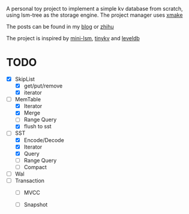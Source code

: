 A personal toy project to implement a simple kv database from scratch, using lsm-tree as the storage engine. The project manager uses [xmake](https://xmake.io/)

The posts can be found in my [blog](https://tonixwd.github.io/categories/%E9%A1%B9%E7%9B%AE/) or [zhihu](https://www.zhihu.com/column/c_1867534978344161280)

The project is inspired by [mini-lsm](https://github.com/skyzh/mini-lsm), [tinykv](https://github.com/talent-plan/tinykv) and [leveldb](https://github.com/google/leveldb)

# TODO
- [x] SkipList
  - [x] get/put/remove
  - [x] iterator
- [ ] MemTable
  - [x] Iterator
  - [x] Merge
  - [ ] Range Query
  - [x] flush to sst
- [ ] SST
  - [x] Encode/Decode
  - [x] Iterator
  - [x] Query
  - [ ] Range Query
  - [ ] Compact
- [ ] Wal
- [ ] Transaction
  - [ ] MVCC
  - [ ] Snapshot

